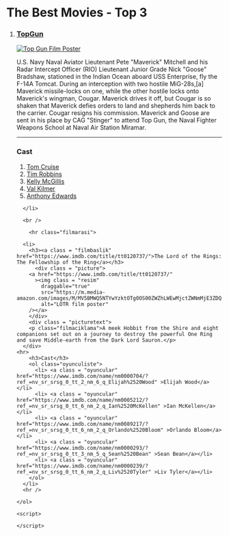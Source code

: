<!DOCTYPE html>
<html lang="en">
  <head>
    <meta charset="UTF-8">
    <meta name="viewport" content="width=device-width, initial-scale=1.0"> 
    
  <link rel = "stylesheet"
        href = "./style.css"
  ></link>

  </head>

  <body>
    <div class="anabaslik-h1"><h1>The Best Movies - Top 3</h1></div>
    <ol class="abc">
      <li>
        <h3><a class = "filmbaslik" href="https://www.imdb.com/title/tt0092099/">TopGun</a></h3>
        <div class = "picture"> 
            <a href="https://www.imdb.com/title/tt0092099/"
            ><img img class = "resim"
              draggable="true"
              src="https://m.media-amazon.com/images/M/MV5BZjQxYTA3ODItNzgxMy00N2Y2LWJlZGMtMTRlM2JkZjI1ZDhhXkEyXkFqcGdeQXVyNDk3NzU2MTQ@._V1_.jpg"
              alt="Top Gun Film Poster"
          /></a>  
        </div>
        <div class = "picturetext">   
          <p class="filmaciklama" >U.S. Navy Naval Aviator Lieutenant Pete "Maverick" Mitchell and his Radar Intercept Officer (RIO) Lieutenant Junior Grade Nick "Goose" Bradshaw, stationed in the Indian Ocean aboard USS Enterprise, fly the F-14A Tomcat. During an interception with two hostile MiG-28s,[a] Maverick missile-locks on one, while the other hostile locks onto Maverick's wingman, Cougar. Maverick drives it off, but Cougar is so shaken that Maverick defies orders to land and shepherds him back to the carrier. Cougar resigns his commission. Maverick and Goose are sent in his place by CAG "Stinger" to attend Top Gun, the Naval Fighter Weapons School at Naval Air Station Miramar.</p>
        </div>
        <hr>
        <h3>Cast</h3>
        <ol class="oyunculiste">
          <li><a class = "oyuncular" href="https://www.imdb.com/name/nm0000129/?ref_=nv_sr_srsg_0_tt_6_nm_2_q_tom%2520crui" >Tom Cruise</a></li>
          <li><a class = "oyuncular" href="https://www.imdb.com/name/nm0000209/?ref_=nv_sr_srsg_0_tt_2_nm_6_q_Tim%2520Robbins" >Tim Robbins</a></li>
          <li><a class = "oyuncular" href="https://www.imdb.com/name/nm0000534/?ref_=nv_sr_srsg_0_tt_0_nm_8_q_Kelly%2520McGillis" >Kelly McGillis</a></li>
          <li><a class = "oyuncular" href="https://www.imdb.com/name/nm0000174/?ref_=nv_sr_srsg_0_tt_5_nm_3_q_Val%2520Kilmer" >Val Kilmer</a></li>
          <li><a class = "oyuncular" href="https://www.imdb.com/name/nm0000381/?ref_=nv_sr_srsg_0_tt_0_nm_8_q_Anthony%2520Edwards" >Anthony Edwards</a></li>
        </ol>   
   
      </li> 

      <br />
<!-- asdsadsadsa -->
        <hr class="filmarasi">

      <li>
        <h3><a class = "filmbaslik" href="https://www.imdb.com/title/tt0120737/">The Lord of the Rings: The Fellowship of the Ring</a></h3>
          <div class = "picture"> 
        <a href="https://www.imdb.com/title/tt0120737/"
          ><img class = "resim"
            draggable="true"
            src="https://m.media-amazon.com/images/M/MV5BMWQ5NTYwYzktOTg0OS00ZWZhLWEwMjctZWNmMjE3ZDQxYmRkXkEyXkFqcGdeQXVyMjQwMjk0NjI@._V1_.jpg"
            alt="LOTR film poster"
        /></a>
        </div>
        <div class = "picturetext"> 
        <p class="filmaciklama">A meek Hobbit from the Shire and eight companions set out on a journey to destroy the powerful One Ring and save Middle-earth from the Dark Lord Sauron.</p>
      </div>
    <hr>
        <h3>Cast</h3>
        <ol class="oyunculiste">
          <li> <a class = "oyuncular" href="https://www.imdb.com/name/nm0000704/?ref_=nv_sr_srsg_0_tt_2_nm_6_q_Elijah%2520Wood" >Elijah Wood</a></li>
          <li> <a class = "oyuncular" href="https://www.imdb.com/name/nm0005212/?ref_=nv_sr_srsg_0_tt_6_nm_2_q_Ian%2520McKellen" >Ian McKellen</a></li>
          <li> <a class = "oyuncular" href="https://www.imdb.com/name/nm0089217/?ref_=nv_sr_srsg_0_tt_6_nm_2_q_Orlando%2520Bloom" >Orlando Bloom</a></li>
          <li> <a class = "oyuncular" href="https://www.imdb.com/name/nm0000293/?ref_=nv_sr_srsg_0_tt_3_nm_5_q_Sean%2520Bean" >Sean Bean</a></li>     
          <li> <a class = "oyuncular" href="https://www.imdb.com/name/nm0000239/?ref_=nv_sr_srsg_0_tt_6_nm_2_q_Liv%2520Tyler" >Liv Tyler</a></li>
        </ol>   
      </li>
      <hr />

    </ol>

    <script>

    </script>
  </body>

</html>
